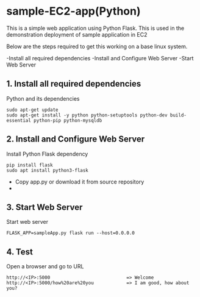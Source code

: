 # sample-EC2-app(Python)

This is a simple web application using Python Flask. This is used in the demonstration deployment of sample application in EC2

Below are the steps required to get this working on a base linux system.

  -Install all required dependencies
  -Install and Configure Web Server
  -Start Web Server
  
## 1. Install all required dependencies

Python and its dependencies

    sudo apt-get update
    sudo apt-get install -y python python-setuptools python-dev build-essential python-pip python-mysqldb
 
 ## 2. Install and Configure Web Server

Install Python Flask dependency

    pip install flask
    sudo apt install python3-flask

- Copy app.py or download it from source repository
- 
## 3. Start Web Server

Start web server

    FLASK_APP=sampleApp.py flask run --host=0.0.0.0

## 4. Test

Open a browser and go to URL

    http://<IP>:5000                            => Welcome
    http://<IP>:5000/how%20are%20you            => I am good, how about you?
